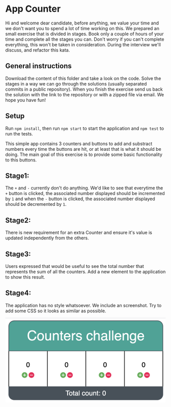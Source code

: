 # App Counter

Hi and welcome dear candidate, before anything, we value your time and we don't want you to spend a lot of time working on this. We prepared an small exercise that is divided in stages. Book only a couple of hours of your time and complete all the stages you can. Don't worry if you can't complete everything, this won't be taken in consideration. During the interview we'll discuss, and refactor this kata.


## General instructions
Download the content of this folder and take a look on the code. Solve the stages in a way we can go through the solutions (usually separated commits in a public repository). When you finish the exercise send us back the solution with the link to the repository or with a zipped file via email. We hope you have fun!

## Setup
Run `npm install`, then run `npm start` to start the application and `npm test` to run the tests.

This simple app contains 3 counters and buttons to add and substract numbers every time the buttons are hit, or at least that is what it should be doing. The main goal of this exercise is to provide some basic functionality to this buttons.


## Stage1:
The `+` and `-` currently don't do anything. We'd like to see that everytime
the `+` button is clicked, the associated number displayed should be incremented by `1` and when the `-` button is clicked, the associated number displayed should be decremented by `1`.
## Stage2:
There is new requirement for an extra Counter and ensure it's value is updated independently from the others.

## Stage3:
Users expressed that would be useful to see the total number that represents the sum of all the counters. Add a new element to the application to show this result.

## Stage4:
The application has no style whatsoever. We include an screenshot. Try to add some CSS so it looks as similar as possible.

![Counter example](counters.png)
